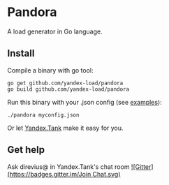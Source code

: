 # Pandora
A load generator in Go language.

## Install
Compile a binary with go tool:
```
go get github.com/yandex-load/pandora
go build github.com/yandex-load/pandora
```
Run this binary with your .json config (see [examples](https://github.com/yandex-load/pandora/tree/master/example/config)):
```
./pandora myconfig.json
```
Or let [Yandex.Tank](http://yandextank.readthedocs.org/en/latest/configuration.html#pandora) make it easy for you.

## Get help
Ask direvius@ in Yandex.Tank's chat room [![Gitter](https://badges.gitter.im/Join Chat.svg)](https://gitter.im/yandex/yandex-tank?utm_source=badge&utm_medium=badge&utm_campaign=pr-badge&utm_content=badge)
